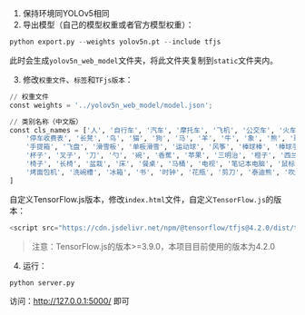 1. 保持环境同YOLOv5相同
2. 导出模型（自己的模型权重或者官方模型权重）：
```python
python export.py --weights yolov5n.pt --include tfjs
```
此时会生成`yolov5n_web_model`文件夹，将此文件夹复制到`static`文件夹内。

3. 修改`权重文件`、`标签`和`TFjs版本`：
```python
// 权重文件
const weights = '../yolov5n_web_model/model.json';

// 类别名称（中文版）
const cls_names = ['人', '自行车', '汽车', '摩托车', '飞机', '公交车', '火车', '卡车', '船', '红绿灯', '消防栓', '停止标志',
    '停车收费表', '长凳', '鸟', '猫', '狗', '马', '羊', '牛', '象', '熊', '斑马', '长颈鹿', '背包', '雨伞', '手提包', '领带',
    '手提箱', '飞盘', '滑雪板', '单板滑雪', '运动球', '风筝', '棒球棒', '棒球手套', '滑板', '冲浪板', '网球拍', '瓶子', '红酒杯',
    '杯子', '叉子', '刀', '勺', '碗', '香蕉', '苹果', '三明治', '橙子', '西兰花', '胡萝卜', '热狗', '比萨', '甜甜圈', '蛋糕',
    '椅子', '长椅', '盆栽', '床', '餐桌', '马桶', '电视', '笔记本电脑', '鼠标', '遥控器', '键盘', '手机', '微波炉', '烤箱',
    '烤面包机', '洗碗槽', '冰箱', '书', '时钟', '花瓶', '剪刀', '泰迪熊', '吹风机', '牙刷'
]
```

自定义TensorFlow.js版本，修改`index.html`文件，自定义`TensorFlow.js`的版本：
```python
<script src="https://cdn.jsdelivr.net/npm/@tensorflow/tfjs@4.2.0/dist/tf.min.js"></script>
```
> 注意：TensorFlow.js的版本>=3.9.0，本项目目前使用的版本为4.2.0

4. 运行：
```python
python server.py
```
访问：http://127.0.0.1:5000/ 即可
